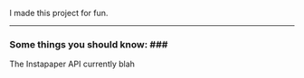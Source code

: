 I made this project for fun.

---

### Some things you should know: ###
The Instapaper API currently
blah
